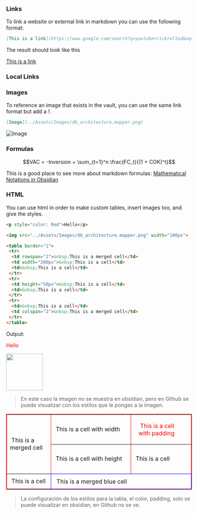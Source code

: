 ### Links

To link a website or external link in markdown you can use the following format:

```markdown
[This is a link](https://www.google.com/search?q=youtube+rickrolled&oq=youtube+rickrolled&gs_lcrp=EgZjaHJvbWUyCQgAEEUYORiABDIICAEQABgWGB4yCAgCEAAYFhgeMggIAxAAGBYYHjIGCAQQRRhAMgYIBRBFGEDSAQgzNTA5ajBqMagCALACAA&sourceid=chrome&ie=UTF-8#fpstate=ive&vld=cid:d7b50f1f,vid:dQw4w9WgXcQ,st:0)
```

The result should look like this

[This is a link](https://www.google.com/search?q=youtube+rickrolled&oq=youtube+rickrolled&gs_lcrp=EgZjaHJvbWUyCQgAEEUYORiABDIICAEQABgWGB4yCAgCEAAYFhgeMggIAxAAGBYYHjIGCAQQRRhAMgYIBRBFGEDSAQgzNTA5ajBqMagCALACAA&sourceid=chrome&ie=UTF-8#fpstate=ive&vld=cid:d7b50f1f,vid:dQw4w9WgXcQ,st:0)

### Local Links

### Images

To reference an image that exists in the vault, you can use the same link format but add a *!*.

```markdown
[Image](../Assets/Images/db_architecture.mapper.png)
```

![Image](/Assets/Images/db_architecture.png)

### Formulas

$$VAC = -Inversion + \sum_{t=1}^n \frac{FC_t}{(1 + COK)^t}$$

This is a good place to see more about markdown formulas: [Mathematical Notations in Obsidian](https://www.makeuseof.com/write-mathematical-notation-obsidian/#:~:text=Thanks%20to%20MathJax%2C%20you%20can,%24%24%20dedicates%20an%20entire%20line)

### HTML

You can use html in order to make custom tables, insert images too, and give the styles.

```html
<p style="color: Red">Hello</p>

<img src="../Assets/Images/db_architecture.mapper.png" width="100px">

<table border="1">
 <tr>
  <td rowspan="2">&nbsp;This is a merged cell</td>
  <td width="200px">&nbsp;This is a cell</td>  
  <td>&nbsp;This is a cell</td>
 </tr>
 <tr>
  <td height="50px">&nbsp;This is a cell</td>
  <td>&nbsp;This is a cell</td>
 </tr>
 <tr>
  <td>&nbsp;This is a cell</td>
  <td colspan="2">&nbsp;This is a merged cell</td>
 </tr>
</table>
```

Output:
<p style="color: Red">Hello</p>
<img src="../Assets/Images/db_architecture.mapper.png" width="100px">

> En este caso la imagen no se muestra en obsidian, pero en Github se puede visualizar con los estilos que le pongas a la imagen.

<table border="1" style="border-color: red">
 <tr>
  <td rowspan="2">&nbsp;This is a merged cell</td>
  <td width="200px">&nbsp;This is a cell with width</td>  
  <td style="padding: 20px; color: red">&nbsp;This is a cell with padding</td>
 </tr>
 <tr>
  <td height="80px">&nbsp;This is a cell with height</td>
  <td>&nbsp;This is a cell</td>
 </tr>
 <tr>
  <td>&nbsp;This is a cell</td>
  <td colspan="2" style="padding: 10px; border: 1px solid blue;">&nbsp;This is a merged blue cell</td>
 </tr>
</table>

> La configuración de los estilos para la tabla, el color, padding, solo se puede visualizar en obsidian, en Github no se ve.